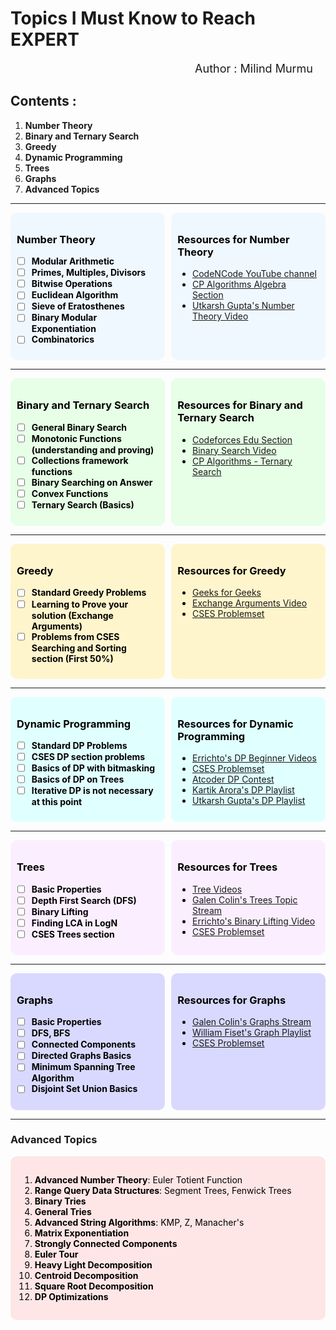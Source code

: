 # Topics I Must Know to Reach **EXPERT**

<div align="right" style="margin-right: 20px; font-size: 18px;">Author : Milind Murmu</div>

## Contents :


1. **Number Theory**
2. **Binary and Ternary Search**
3. **Greedy**
4. **Dynamic Programming**
5. **Trees**
6. **Graphs**
7. **Advanced Topics**

---

<!-- * ------------- Content 1 ------------- -->
<div style="display: flex; justify-content: space-between;">

<div style="width: 45%; background-color: #f0f8ff; padding: 10px; border-radius: 10px; color: #000000;">

### Number Theory
- [ ] **Modular Arithmetic**
- [ ] **Primes, Multiples, Divisors**
- [ ] **Bitwise Operations**
- [ ] **Euclidean Algorithm**
- [ ] **Sieve of Eratosthenes**
- [ ] **Binary Modular Exponentiation**
- [ ] **Combinatorics**

</div>

<div style="width: 45%; background-color: #f0f8ff; padding: 10px; border-radius: 10px; color: #000000;">

### Resources for Number Theory
- [CodeNCode YouTube channel](https://www.youtube.com)
- [CP Algorithms Algebra Section](https://cp-algorithms.com)
- [Utkarsh Gupta's Number Theory Video](https://www.youtube.com)

</div>

</div>

---

<!-- * ------------- Content 2 ------------- -->
<div style="display: flex; justify-content: space-between;">

<div style="width: 45%; background-color: #e6ffe6; padding: 10px; border-radius: 10px; color: #000000;">

### Binary and Ternary Search
- [ ] **General Binary Search**
- [ ] **Monotonic Functions (understanding and proving)**
- [ ] **Collections framework functions**
- [ ] **Binary Searching on Answer**
- [ ] **Convex Functions**
- [ ] **Ternary Search (Basics)**

</div>

<div style="width: 45%; background-color: #e6ffe6; padding: 10px; border-radius: 10px; color: #000000;">

### Resources for Binary and Ternary Search
- [Codeforces Edu Section](https://codeforces.com)
- [Binary Search Video](https://www.youtube.com)
- [CP Algorithms - Ternary Search](https://cp-algorithms.com)

</div>

</div>

---

<!-- * ------------- Content 3 ------------- -->
<div style="display: flex; justify-content: space-between;">

<div style="width: 45%; background-color: #fff5cc; padding: 10px; border-radius: 10px; color: #000000;">

### Greedy

- [ ] **Standard Greedy Problems**
- [ ] **Learning to Prove your solution (Exchange Arguments)**
- [ ] **Problems from CSES Searching and Sorting section (First 50%)**

</div>

<div style="width: 45%; background-color: #fff5cc; padding: 10px; border-radius: 10px; color: #000000;">

### Resources for Greedy 
- [Geeks for Geeks](https://www.geeksforgeeks.org)
- [Exchange Arguments Video](https://www.youtube.com)
- [CSES Problemset](https://cses.fi/problemset/)

</div>

</div>

---

<!-- * ------------- Content 4 ------------- -->
<div style="display: flex; justify-content: space-between;">

<div style="width: 45%; background-color: #e0ffff; padding: 10px; border-radius: 10px; color: #000000;">

### Dynamic Programming
- [ ] **Standard DP Problems**
- [ ] **CSES DP section problems**
- [ ] **Basics of DP with bitmasking**
- [ ] **Basics of DP on Trees**
- [ ] **Iterative DP is not necessary at this point**

</div>

<div style="width: 45%; background-color: #e0ffff; padding: 10px; border-radius: 10px; color: #000000;">

### Resources for Dynamic Programming
- [Errichto's DP Beginner Videos](https://www.youtube.com)
- [CSES Problemset](https://cses.fi/problemset/)
- [Atcoder DP Contest](https://atcoder.jp/)
- [Kartik Arora's DP Playlist](https://www.youtube.com)
- [Utkarsh Gupta's DP Playlist](https://www.youtube.com)

</div>

</div>

---

<!-- * ------------- Content 5 ------------- -->
<div style="display: flex; justify-content: space-between;">

<div style="width: 45%; background-color: #fbefff; padding: 10px; border-radius: 10px; color: #000000;">

### Trees
- [ ] **Basic Properties**
- [ ] **Depth First Search (DFS)**
- [ ] **Binary Lifting**
- [ ] **Finding LCA in LogN**
- [ ] **CSES Trees section**

</div>

<div style="width: 45%; background-color: #fbefff; padding: 10px; border-radius: 10px; color: #000000;">

### Resources for Trees
- [Tree Videos](https://www.youtube.com)
- [Galen Colin's Trees Topic Stream](https://www.youtube.com)
- [Errichto's Binary Lifting Video](https://www.youtube.com)
- [CSES Problemset](https://cses.fi/problemset/)

</div>

</div>

---

<!-- * ------------- Content 6 ------------- -->
<div style="display: flex; justify-content: space-between;">

<div style="width: 45%; background-color: #d9d9ff; padding: 10px; border-radius: 10px; color: #000000;">

### Graphs
- [ ] **Basic Properties**
- [ ] **DFS, BFS**
- [ ] **Connected Components**
- [ ] **Directed Graphs Basics**
- [ ] **Minimum Spanning Tree Algorithm**
- [ ] **Disjoint Set Union Basics**

</div>

<div style="width: 45%; background-color: #d9d9ff; padding: 10px; border-radius: 10px; color: #000000;">

### Resources for Graphs
- [Galen Colin's Graphs Stream](https://www.youtube.com)
- [William Fiset's Graph Playlist](https://www.youtube.com)
- [CSES Problemset](https://cses.fi/problemset/)

</div>

</div>

---

<!-- * ------------- Advanced Topics ------------- -->

### Advanced Topics
<div style="background-color: #ffe6e6; padding: 15px; border-radius: 10px; color: #000000;">
  
  1. **Advanced Number Theory**: Euler Totient Function <br>
  2. **Range Query Data Structures**: Segment Trees, Fenwick Trees 
  3. **Binary Tries**
  4. **General Tries**
  5. **Advanced String Algorithms**: KMP, Z, Manacher's
  6. **Matrix Exponentiation**
  7. **Strongly Connected Components**
  8. **Euler Tour**
  9. **Heavy Light Decomposition**
  10. **Centroid Decomposition**
  11. **Square Root Decomposition**
  12. **DP Optimizations**
  
</div>
